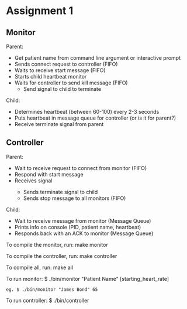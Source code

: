 Assignment 1
============

Monitor
-------

Parent:
- Get patient name from command line argument or interactive prompt
- Sends connect request to controller (FIFO)
- Waits to receive start message (FIFO)
- Starts child heartbeat monitor
- Waits for controller to send kill message (FIFO)
	- Send signal to child to terminate

Child:
- Determines heartbeat (between 60-100) every 2-3 seconds
- Puts heartbeat in message queue for controller (or is it for parent?)
- Receive terminate signal from parent


Controller
----------

Parent:
- Wait to receive request to connect from monitor (FIFO)
- Respond with start message
- Receives <control-C> signal
	- Sends terminate signal to child
	- Sends stop message to all monitors (FIFO)

Child:
- Wait to receive message from monitor (Message Queue)
- Prints info on console (PID, patient name, heartbeat)
- Responds back with an ACK to monitor (Message Queue)



To compile the monitor, run:
	make monitor
	
To compile the controller, run:
	make controller
	
To compile all, run:
	make all
	
To run monitor:
	$ ./bin/monitor "Patient Name" [starting_heart_rate]
	
	eg. $ ./bin/monitor "James Bond" 65

To run controller:
	$ ./bin/controller
	